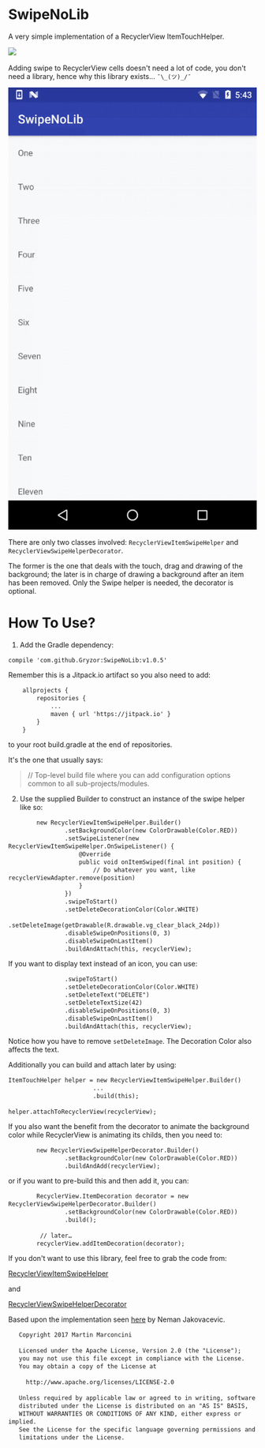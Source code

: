 # SwipeNoLib
A very simple implementation of a RecyclerView ItemTouchHelper. 

[![](https://jitpack.io/v/Gryzor/SwipeNoLib.svg)](https://jitpack.io/#Gryzor/SwipeNoLib)

Adding swipe to RecyclerView cells doesn't need a lot of code, you don't need a library, hence why this library exists… `¯\_(ツ)_/¯`

![SwipeNoLib](animation.gif)

There are only two classes involved: `RecyclerViewItemSwipeHelper` and `RecyclerViewSwipeHelperDecorator`. 

The former is the one that deals with the touch, drag and drawing of the background; the later is in charge of drawing a background after an item has been removed. Only the Swipe helper is needed, the decorator is optional.

# How To Use?

1. Add the Gradle dependency:

```
compile 'com.github.Gryzor:SwipeNoLib:v1.0.5'
```

Remember this is a Jitpack.io artifact so you also need to add:

```
	allprojects {
		repositories {
			...
			maven { url 'https://jitpack.io' }
		}
	}
```

to your root build.gradle at the end of repositories.

It's the one that usually says:

> // Top-level build file where you can add configuration options common to all sub-projects/modules.


2. Use the supplied Builder to construct an instance of the swipe helper like so:

```
        new RecyclerViewItemSwipeHelper.Builder()
                .setBackgroundColor(new ColorDrawable(Color.RED))
                .setSwipeListener(new RecyclerViewItemSwipeHelper.OnSwipeListener() {
                    @Override
                    public void onItemSwiped(final int position) {
                        // Do whatever you want, like recyclerViewAdapter.remove(position)
                    }
                })
                .swipeToStart()
                .setDeleteDecorationColor(Color.WHITE)
                .setDeleteImage(getDrawable(R.drawable.vg_clear_black_24dp))
                .disableSwipeOnPositions(0, 3)
                .disableSwipeOnLastItem()
                .buildAndAttach(this, recyclerView);
```

If you want to display text instead of an icon, you can use:


```
                .swipeToStart()
                .setDeleteDecorationColor(Color.WHITE)
                .setDeleteText("DELETE")
                .setDeleteTextSize(42)
                .disableSwipeOnPositions(0, 3)
                .disableSwipeOnLastItem()
                .buildAndAttach(this, recyclerView);
```
Notice how you have to remove `setDeleteImage`. The Decoration Color also affects the text.

Additionally you can build and attach later by using:
```
ItemTouchHelper helper = new RecyclerViewItemSwipeHelper.Builder()
						...
						.build(this);

helper.attachToRecyclerView(recyclerView);
```

If you also want the benefit from the decorator to animate the background color while RecyclerView is animating its childs, then you need to:

```
        new RecyclerViewSwipeHelperDecorator.Builder()
                .setBackgroundColor(new ColorDrawable(Color.RED))
                .buildAndAdd(recyclerView);
```

or if you want to pre-build this and then add it, you can:

```
        RecyclerView.ItemDecoration decorator = new RecyclerViewSwipeHelperDecorator.Builder()
                .setBackgroundColor(new ColorDrawable(Color.RED))
                .build();

         // later…
        recyclerView.addItemDecoration(decorator);
```

If you don't want to use this library, feel free to grab the code from: 

[RecyclerViewItemSwipeHelper](https://github.com/Gryzor/SwipeNoLib/blob/master/swipenolib/src/main/java/com/gryzor/swipenolib/RecyclerViewItemSwipeHelper.java)

and

[RecyclerViewSwipeHelperDecorator](https://github.com/Gryzor/SwipeNoLib/blob/master/swipenolib/src/main/java/com/gryzor/swipenolib/RecyclerViewSwipeHelperDecorator.java) 



Based upon the implementation seen [here](http://nemanjakovacevic.net/blog/english/2016/01/12/recyclerview-swipe-to-delete-no-3rd-party-lib-necessary/
) by Neman Jakovacevic. 

```
   Copyright 2017 Martin Marconcini

   Licensed under the Apache License, Version 2.0 (the "License");
   you may not use this file except in compliance with the License.
   You may obtain a copy of the License at

     http://www.apache.org/licenses/LICENSE-2.0

   Unless required by applicable law or agreed to in writing, software
   distributed under the License is distributed on an "AS IS" BASIS,
   WITHOUT WARRANTIES OR CONDITIONS OF ANY KIND, either express or implied.
   See the License for the specific language governing permissions and
   limitations under the License.
```